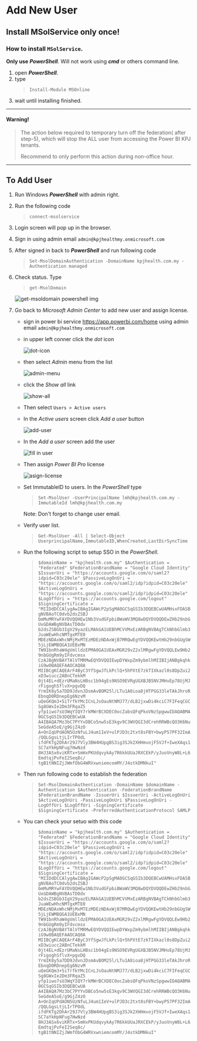 # Add New User


## **Install MSolService** only once!

### How to install `MSolService`.

**Only use** ***PowerShell***. Will not work using ***cmd*** or others command line.

1. open ***PowerShell***.
2. type
   > ``` Install-Module MSOnline ```
3. wait until installing finished.

---

#### **Warning!**

> The action below required to temporary turn off the federation( after step-5), which will stop the ALL user from accessing the Power BI KPJ tenants.
>
> Recommend to only perform this action during non-office hour.

---


## To Add User

1. Run Windows ***PowerShell*** with admin right.
2. Run the following code
   > `connect-msolservice`
3. Login screen will pop up in the browser.
4. Sign in using admin email `admin@kpjhealthmy.onmicrosoft.com`
5. After signed in back to ***PowerShell*** and run following code
   > `Set-MsolDomainAuthentication -DomainName kpjhealth.com.my -Authentication managed`
6. Check status. Type
   > `get-MsolDomain`

   ![get-msoldomain powershell img](asset/img/get-msoldomain.png)
7. Go back to *Microsoft Admin Center* to add new user and assign license.
   - sign in power bi service https://app.powerbi.com/home using admin email `admin@kpjhealthmy.onmicrosoft.com`
   - in upper left conner click the *dot* icon
  
        ![dot-icon](asset/img/to-admin.png)
   - then select *Admin* menu from the list
  
        ![admin-menu](asset/img/admin-menu.png)
   - click the *Show all* link 

        ![show-all](asset/img/show-all.png)

    - Then select `Users > Active users`
    - In the *Active users* screen click *Add a user* button
  
        ![add-user](asset/img/add-user.png)
    - In the *Add a user* screen add the user

        ![fill in user](asset/img/fill-in-user.png)

    - Then assign *Power BI Pro* license

        ![asign-license](asset/img/assign-license.png)

    - Set ImmutableID to users. In the *PowerShell* type
        > `Set-MsolUser -UserPrincipalName lmh@kpjhealth.com.my -ImmutableId lmh@kpjhealth.com.my`
        
        Note: Don't forget to change user email.
    - Verify user list. 
        > `Get-MsolUser -All | Select-Object UserprincipalName,ImmutableID,WhenCreated,LastDirSyncTime`
    
    -  Run the following script to setup SSO in the *PowerShell*.
        > `$domainName = "kpjhealth.com.my"
$Authentication = "Federated"
$FederationBrandName = "Google Cloud Identity"
$IssuerUri = "https://accounts.google.com/o/saml2?idpid=C03c20ele"
$PassiveLogOnUri = "https://accounts.google.com/o/saml2/idp?idpid=C03c20ele"
$ActiveLogOnUri = "https://accounts.google.com/o/saml2/idp?idpid=C03c20ele"
$LogOffUri = "https://accounts.google.com/logout"
$SigningCertificate = "MIIDdDCCAlygAwIBAgIGAWcP2pSgMA0GCSqGSIb3DQEBCwUAMHsxFDASBgNVBAoTC0dvb2dsZSBJ
bmMuMRYwFAYDVQQHEw1Nb3VudGFpbiBWaWV3MQ8wDQYDVQQDEwZHb29nbGUxGDAWBgNVBAsTD0dv
b2dsZSBGb3IgV29yazELMAkGA1UEBhMCVVMxEzARBgNVBAgTCkNhbGlmb3JuaWEwHhcNMTgxMTE0
MDEzNDAxWhcNMjMxMTEzMDEzNDAxWjB7MRQwEgYDVQQKEwtHb29nbGUgSW5jLjEWMBQGA1UEBxMN
TW91bnRhaW4gVmlldzEPMA0GA1UEAxMGR29vZ2xlMRgwFgYDVQQLEw9Hb29nbGUgRm9yIFdvcmsx
CzAJBgNVBAYTAlVTMRMwEQYDVQQIEwpDYWxpZm9ybmlhMIIBIjANBgkqhkiG9w0BAQEFAAOCAQ8A
MIIBCgKCAQEArF4ByC3YfSgwJfLkPclQ+5hPXtE7zkTIXkazl0s8DpZui2xD3wiucc2ABnCTekkM
0jt4EL+dEzrUMaNsLHBsc1b94gEs9NSO9EVRgUGXBJB5NVJMHvEp78UjMJrFigoghSflvX+pgvDQ
YrmIK8y5a7DD9JdvnJDsmAvBOM25l/LTu1A8ioa8jHTPGG33leTAkJhroREbnqD0RDnepEg6NzvM
uQeGKQm3+5iTrfkYMcICnLJsOauNtNMJ77/dLB2jxwDi4kciC7FIFeqCGCSg8GWxIe2Dm3FRqaZ5
yfp1iwo7sU3WqYIQY7rkMWrBCXDEC0ocZabsQFqPkoVNzSpgwwIDAQABMA0GCSqGSIb3DQEBCwUA
A4IBAQA7Mz3bC7PYYvDBCo5nw5sE3kgv9C3WVQGI3dCrehRRWBcQO3K6NuSeGdeA5oE/g9GjZ4zO
A+OnIqUPdAON5UzNfuLJ4um1IeV+ulPJD3c2txt8sFBY+bwyP57PF32ImA/QQLGgsLtjLIrTPOdL
ifdFKTg2DhAr29J7Vly3BW4HUpgBS3ig3SJk2XHHmvojF5VJf+IweXAqs1SC7aYkHpNFug7HwNzd
8HJ3ASx6viKRTx+SmHxPKUdqvykAy7R6kkUUaJRXCEkP/yJuoVnyW8L+L6EmdtqjPvFeI2Seq8c/
tgB1tNNIZjJWmfObG4WRVxwniemcomMY/J4stkDMNkuI"
`

    - Then run following code to establish the federation
        > `Set-MsolDomainAuthentication -DomainName $domainName -Authentication $Authentication -FederationBrandName $FederationBrandName -IssuerUri $IssuerUri -ActiveLogOnUri $ActiveLogOnUri -PassiveLogOnUri $PassiveLogOnUri -LogOffUri $LogOffUri -SigningCertificate $SigningCertificate -PreferredAuthenticationProtocol SAMLP
`


    - You can check your setuo with this code
        > `$domainName = "kpjhealth.com.my"
$Authentication = "Federated"
$FederationBrandName = "Google Cloud Identity"
$IssuerUri = "https://accounts.google.com/o/saml2?idpid=C03c20ele"
$PassiveLogOnUri = "https://accounts.google.com/o/saml2/idp?idpid=C03c20ele"
$ActiveLogOnUri = "https://accounts.google.com/o/saml2/idp?idpid=C03c20ele"
$LogOffUri = "https://accounts.google.com/logout"
$SigningCertificate = "MIIDdDCCAlygAwIBAgIGAWcP2pSgMA0GCSqGSIb3DQEBCwUAMHsxFDASBgNVBAoTC0dvb2dsZSBJ
bmMuMRYwFAYDVQQHEw1Nb3VudGFpbiBWaWV3MQ8wDQYDVQQDEwZHb29nbGUxGDAWBgNVBAsTD0dv
b2dsZSBGb3IgV29yazELMAkGA1UEBhMCVVMxEzARBgNVBAgTCkNhbGlmb3JuaWEwHhcNMTgxMTE0
MDEzNDAxWhcNMjMxMTEzMDEzNDAxWjB7MRQwEgYDVQQKEwtHb29nbGUgSW5jLjEWMBQGA1UEBxMN
TW91bnRhaW4gVmlldzEPMA0GA1UEAxMGR29vZ2xlMRgwFgYDVQQLEw9Hb29nbGUgRm9yIFdvcmsx
CzAJBgNVBAYTAlVTMRMwEQYDVQQIEwpDYWxpZm9ybmlhMIIBIjANBgkqhkiG9w0BAQEFAAOCAQ8A
MIIBCgKCAQEArF4ByC3YfSgwJfLkPclQ+5hPXtE7zkTIXkazl0s8DpZui2xD3wiucc2ABnCTekkM
0jt4EL+dEzrUMaNsLHBsc1b94gEs9NSO9EVRgUGXBJB5NVJMHvEp78UjMJrFigoghSflvX+pgvDQ
YrmIK8y5a7DD9JdvnJDsmAvBOM25l/LTu1A8ioa8jHTPGG33leTAkJhroREbnqD0RDnepEg6NzvM
uQeGKQm3+5iTrfkYMcICnLJsOauNtNMJ77/dLB2jxwDi4kciC7FIFeqCGCSg8GWxIe2Dm3FRqaZ5
yfp1iwo7sU3WqYIQY7rkMWrBCXDEC0ocZabsQFqPkoVNzSpgwwIDAQABMA0GCSqGSIb3DQEBCwUA
A4IBAQA7Mz3bC7PYYvDBCo5nw5sE3kgv9C3WVQGI3dCrehRRWBcQO3K6NuSeGdeA5oE/g9GjZ4zO
A+OnIqUPdAON5UzNfuLJ4um1IeV+ulPJD3c2txt8sFBY+bwyP57PF32ImA/QQLGgsLtjLIrTPOdL
ifdFKTg2DhAr29J7Vly3BW4HUpgBS3ig3SJk2XHHmvojF5VJf+IweXAqs1SC7aYkHpNFug7HwNzd
8HJ3ASx6viKRTx+SmHxPKUdqvykAy7R6kkUUaJRXCEkP/yJuoVnyW8L+L6EmdtqjPvFeI2Seq8c/
tgB1tNNIZjJWmfObG4WRVxwniemcomMY/J4stkDMNkuI"
`










